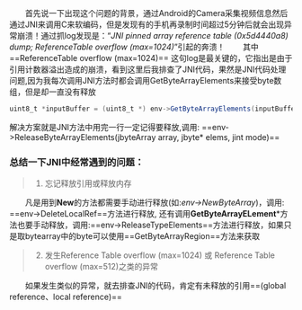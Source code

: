 　　首先说一下出现这个问题的背景，通过Android的Camera采集视频信息然后通过JNI来调用C来软编码，但是发现有的手机再录制时间超过5分钟后就会出现异常崩溃！通过抓log发现是：“*JNI pinned array reference table (0x5d4440a8) dump; ReferenceTable overflow (max=1024)*”引起的奔溃！
  　　其中 ==ReferenceTable overflow (max=1024)== 这句log是最关键的，它指出是由于引用计数器溢出造成的崩溃，看到这里后我排查了JNI代码，果然是JNI代码处理问题,因为我每次调用JNI方法时都会调用GetByteArrayElements来接受byte数组，但是却一直没有释放
~~~ java
uint8_t *inputBuffer = (uint8_t *) env->GetByteArrayElements(inputBuffer_, 0);
~~~    
解决方案就是JNI方法中用完一行一定记得要释放,调用: ==env->ReleaseByteArrayElements(jbyteArray array, jbyte* elems,
        jint mode)==
### 总结一下JNI中经常遇到的问题：
> 1. 忘记释放引用或释放内存         

　　凡是用到**New**的方法都需要手动进行释放(如:*env->NewByteArray*)，调用: ==env->DeleteLocalRef==方法进行释放,
还有调用**GetByteArrayELement***方法也要手动释放，调用:==env->ReleaseTypeElements==方法进行释放，如果只是取bytearray中的byte可以使用==GetByteArrayRegion==方法来获取  
> 2. 发生Reference Table overflow (max=1024) 或 Reference Table overflow (max=512)之类的异常

　　如果发生类似的异常，就去排查JNI的代码，肯定有未释放的引用==(global reference、local reference)==


